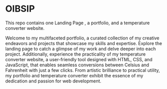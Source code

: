 # OIBSIP
This repo contains one Landing Page , a portfolio, and a temperature converter website.

Welcome to my multifaceted portfolio, a curated collection of my creative endeavors and projects that showcase my skills and expertise. Explore the landing page to catch a glimpse of my work and delve deeper into each project. Additionally, experience the practicality of my temperature converter website, a user-friendly tool designed with HTML, CSS, and JavaScript, that enables seamless conversions between Celsius and Fahrenheit with just a few clicks. From artistic brilliance to practical utility, my portfolio and temperature converter exhibit the essence of my dedication and passion for web development.
